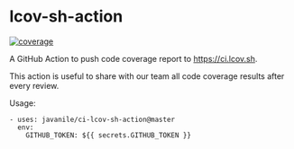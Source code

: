 # lcov-sh-action

[![coverage](http://ci.lcov.sh/javanile/lcov-sh-action/master/badge.svg)](http://ci.lcov.sh/javanile/lcov-sh-action/master)

A GitHub Action to push code coverage report to <https://ci.lcov.sh>.

This action is useful to share with our team all code coverage results after every review.

Usage:

```
- uses: javanile/ci-lcov-sh-action@master
  env:
    GITHUB_TOKEN: ${{ secrets.GITHUB_TOKEN }}
```
